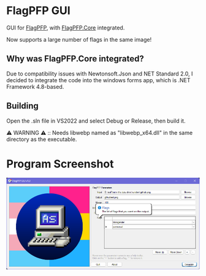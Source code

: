 # FlagPFP GUI
GUI for [FlagPFP](https://github.com/AestheticalZ/FlagPFP), with [FlagPFP.Core](https://github.com/AestheticalZ/FlagPFPCore) integrated.

Now supports a large number of flags in the same image!

## Why was FlagPFP.Core integrated?
Due to compatibility issues with Newtonsoft.Json and NET Standard 2.0, I decided to integrate the code into the windows forms app, which is .NET Framework 4.8-based.

## Building
Open the .sln file in VS2022 and select Debug or Release, then build it.

⚠️ WARNING ⚠️ :: Needs libwebp named as "libwebp_x64.dll" in the same directory as the executable.

# Program Screenshot
![example](picreadme.png)
